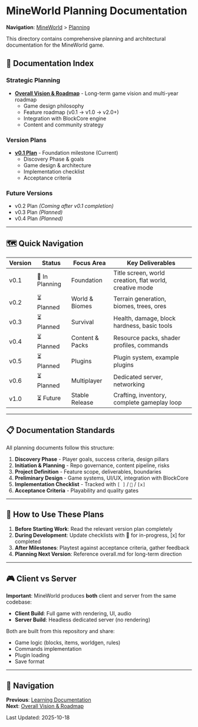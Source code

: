 # MineWorld Planning Documentation

**Navigation**: [MineWorld](../README.md) > [Planning](README.md)

This directory contains comprehensive planning and architectural documentation for the MineWorld game.

## 📑 Documentation Index

### Strategic Planning

- **[Overall Vision & Roadmap](overall.md)** - Long-term game vision and multi-year roadmap
  - Game design philosophy
  - Feature roadmap (v0.1 → v1.0 → v2.0+)
  - Integration with BlockCore engine
  - Content and community strategy

### Version Plans

- **[v0.1 Plan](v0.1.md)** - Foundation milestone (Current)
  - Discovery Phase & goals
  - Game design & architecture
  - Implementation checklist
  - Acceptance criteria

### Future Versions

- v0.2 Plan *(Coming after v0.1 completion)*
- v0.3 Plan *(Planned)*
- v0.4 Plan *(Planned)*

---

## 🗺️ Quick Navigation

| Version | Status | Focus Area | Key Deliverables |
|---------|--------|------------|------------------|
| v0.1 | 🚧 In Planning | Foundation | Title screen, world creation, flat world, creative mode |
| v0.2 | ⏳ Planned | World & Biomes | Terrain generation, biomes, trees, ores |
| v0.3 | ⏳ Planned | Survival | Health, damage, block hardness, basic tools |
| v0.4 | ⏳ Planned | Content & Packs | Resource packs, shader profiles, commands |
| v0.5 | ⏳ Planned | Plugins | Plugin system, example plugins |
| v0.6 | ⏳ Planned | Multiplayer | Dedicated server, networking |
| v1.0 | ⏳ Future | Stable Release | Crafting, inventory, complete gameplay loop |

---

## 📋 Documentation Standards

All planning documents follow this structure:

1. **Discovery Phase** - Player goals, success criteria, design pillars
2. **Initiation & Planning** - Repo governance, content pipeline, risks
3. **Project Definition** - Feature scope, deliverables, boundaries
4. **Preliminary Design** - Game systems, UI/UX, integration with BlockCore
5. **Implementation Checklist** - Tracked with `[ ]` / `🚧` / `[x]`
6. **Acceptance Criteria** - Playability and quality gates

---

## 🔄 How to Use These Plans

1. **Before Starting Work**: Read the relevant version plan completely
2. **During Development**: Update checklists with 🚧 for in-progress, [x] for completed
3. **After Milestones**: Playtest against acceptance criteria, gather feedback
4. **Planning Next Version**: Reference overall.md for long-term direction

---

## 🎮 Client vs Server

**Important**: MineWorld produces **both** client and server from the same codebase:

- **Client Build**: Full game with rendering, UI, audio
- **Server Build**: Headless dedicated server (no rendering)

Both are built from this repository and share:
- Game logic (blocks, items, worldgen, rules)
- Commands implementation
- Plugin loading
- Save format

---

## 📖 Navigation

**Previous**: [Learning Documentation](../learning/README.md)  
**Next**: [Overall Vision & Roadmap](overall.md)

Last Updated: 2025-10-18

